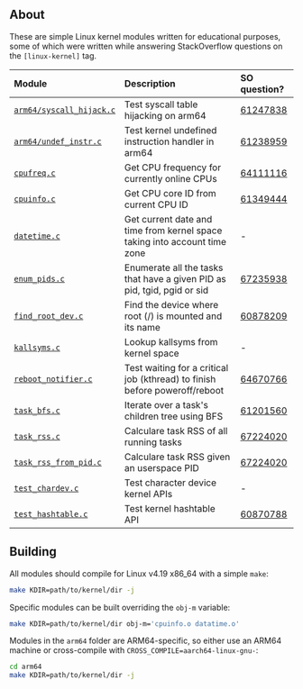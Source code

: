 ## About

These are simple Linux kernel modules written for educational purposes, some of
which were written while answering StackOverflow questions on the
`[linux-kernel]` tag.

| Module                                             | Description                                                                | SO question?                                             |
|:---------------------------------------------------|:---------------------------------------------------------------------------|:---------------------------------------------------------|
| [`arm64/syscall_hijack.c`](arm64/syscall_hijack.c) | Test syscall table hijacking on arm64                                      | [61247838](https://stackoverflow.com/q/61247838/3889449) |
| [`arm64/undef_instr.c`](arm64/undef_instr.c)       | Test kernel undefined instruction handler in arm64                         | [61238959](https://stackoverflow.com/q/61238959/3889449) |
| [`cpufreq.c`](cpufreq.c)                           | Get CPU frequency for currently online CPUs                                | [64111116](https://stackoverflow.com/q/64111116/3889449) |
| [`cpuinfo.c`](cpuinfo.c)                           | Get CPU core ID from current CPU ID                                        | [61349444](https://stackoverflow.com/q/61349444/3889449) |
| [`datetime.c`](datetime.c)                         | Get current date and time from kernel space taking into account time zone  | -                                                        |
| [`enum_pids.c`](enum_pids.c)                       | Enumerate all the tasks that have a given PID as pid, tgid, pgid or sid    | [67235938](https://stackoverflow.com/q/67235938/3889449) |
| [`find_root_dev.c`](find_root_dev.c)               | Find the device where root (/) is mounted and its name                     | [60878209](https://stackoverflow.com/q/60878209/3889449) |
| [`kallsyms.c`](kallsyms.c)                         | Lookup kallsyms from kernel space                                          | -                                                        |
| [`reboot_notifier.c`](reboot_notifier.c)           | Test waiting for a critical job (kthread) to finish before poweroff/reboot | [64670766](https://stackoverflow.com/q/64670766/3889449) |
| [`task_bfs.c`](task_bfs.c)                         | Iterate over a task's children tree using BFS                              | [61201560](https://stackoverflow.com/q/61201560/3889449) |
| [`task_rss.c`](task_rss.c)                         | Calculare task RSS of all running tasks                                    | [67224020](https://stackoverflow.com/q/67224020/3889449) |
| [`task_rss_from_pid.c`](task_rss_from_pid.c)       | Calculare task RSS given an userspace PID                                  | [67224020](https://stackoverflow.com/q/67224020/3889449) |
| [`test_chardev.c`](test_chardev.c)                 | Test character device kernel APIs                                          | -                                                        |
| [`test_hashtable.c`](test_hashtable.c)             | Test kernel hashtable API                                                  | [60870788](https://stackoverflow.com/q/60870788/3889449) |

## Building

All modules should compile for Linux v4.19 x86_64 with a simple `make`:

```bash
make KDIR=path/to/kernel/dir -j
```

Specific modules can be built overriding the `obj-m` variable:

```bash
make KDIR=path/to/kernel/dir obj-m='cpuinfo.o datatime.o'
```

Modules in the `arm64` folder are ARM64-specific, so either use an ARM64 machine
or cross-compile with `CROSS_COMPILE=aarch64-linux-gnu-`:

```bash
cd arm64
make KDIR=path/to/kernel/dir -j
```
